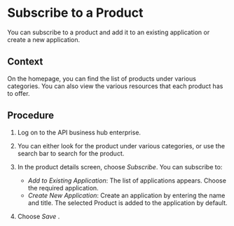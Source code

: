 <!-- loio486d2638a6e84ddab1b2596aa909b3cc -->

# Subscribe to a Product

You can subscribe to a product and add it to an existing application or create a new application.



## Context

On the homepage, you can find the list of products under various categories. You can also view the various resources that each product has to offer.



<a name="loio486d2638a6e84ddab1b2596aa909b3cc__steps_r44_jpg_m5b"/>

## Procedure

1.  Log on to the API business hub enterprise.

2.  You can either look for the product under various categories, or use the search bar to search for the product.

3.  In the product details screen, choose *Subscribe*. You can subscribe to:

    -   *Add to Existing Application*: The list of applications appears. Choose the required application.
    -   *Create New Application*: Create an application by entering the name and title. The selected Product is added to the application by default.

4.  Choose *Save* .


